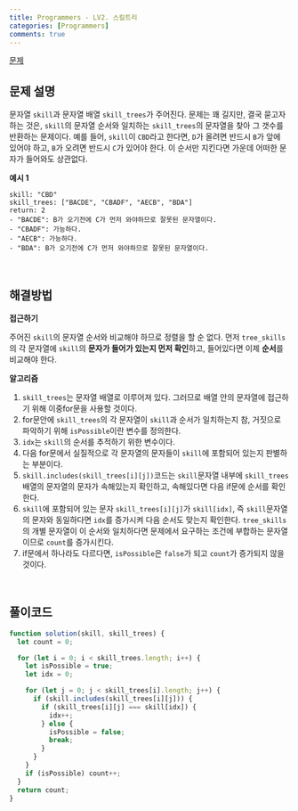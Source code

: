 ```yaml
---
title: Programmers - LV2. 스킬트리
categories: [Programmers]
comments: true
---
```


[문제](https://programmers.co.kr/learn/courses/30/lessons/49993)

## 문제 설명

문자열 `skill`과 문자열 배열 `skill_trees`가 주어진다.
문제는 꽤 길지만, 결국 묻고자 하는 것은, `skill`의 문자열 순서와 일치하는 `skill_trees`의 문자열을 찾아 그 갯수를 반환하는 문제이다.
예를 들어, `skill`이 `CBD`라고 한다면, `D`가 올려면 반드시 `B`가 앞에 있어야 하고, `B`가 오려면 반드시 `C`가 있어야 한다. 이 순서만 지킨다면 가운데 어떠한 문자가 들어와도 상관없다.

**예시 1**

```
skill: "CBD"
skill_trees: ["BACDE", "CBADF", "AECB", "BDA"]
return: 2
- "BACDE": B가 오기전에 C가 먼저 와야하므로 잘못된 문자열이다.
- "CBADF": 가능하다.
- "AECB": 가능하다.
- "BDA": B가 오기전에 C가 먼저 와야하므로 잘못된 문자열이다.
```

<br>

## 해결방법

**접근하기**

주어진 `skill`의 문자열 순서와 비교해야 하므로 정렬을 할 순 없다.
먼저 `tree_skills`의 각 문자열에 `skill`의 **문자가 들어가 있는지 먼저 확인**하고, 들어있다면 이제 **순서**를 비교해야 한다.

**알고리즘**

1. `skill_trees`는 문자열 배열로 이루어져 있다. 그러므로 배열 안의 문자열에 접근하기 위해 이중for문을 사용할 것이다.
2. for문안에 `skill_trees`의 각 문자열이 `skill`과 순서가 일치하는지 참, 거짓으로 파악하기 위해 `isPossible`이란 변수를 정의한다.
3. `idx`는 `skill`의 순서를 추적하기 위한 변수이다.
4. 다음 for문에서 실질적으로 각 문자열의 문자들이 `skill`에 포함되어 있는지 판별하는 부분이다.
5. `skill.includes(skill_trees[i][j])`코드는 `skill`문자열 내부에 `skill_trees`배열의 문자열의 문자가 속해있는지 확인하고, 속해있다면 다음 if문에 순서를 확인한다.
6. `skill`에 포함되어 있는 문자 `skill_trees[i][j]`가 `skill[idx]`, 즉 `skill`문자열의 문자와 동일하다면 `idx`를 증가시켜 다음 순서도 맞는지 확인한다. `tree_skills`의 개별 문자열이 이 순서와 일치하다면 문제에서 요구하는 조건에 부합하는 문자열이므로 `count`를 증가시킨다.
7. if문에서 하나라도 다르다면, `isPossible`은 `false`가 되고 `count`가 증가되지 않을 것이다.

<br>

## 풀이코드

```js
function solution(skill, skill_trees) {
  let count = 0;

  for (let i = 0; i < skill_trees.length; i++) {
    let isPossible = true;
    let idx = 0;

    for (let j = 0; j < skill_trees[i].length; j++) {
      if (skill.includes(skill_trees[i][j])) {
        if (skill_trees[i][j] === skill[idx]) {
          idx++;
        } else {
          isPossible = false;
          break;
        }
      }
    }
    if (isPossible) count++;
  }
  return count;
}
```
